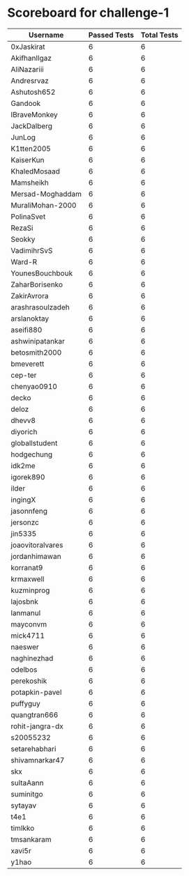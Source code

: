 # Scoreboard for challenge-1
| Username   | Passed Tests | Total Tests |
|------------|--------------|-------------|
| 0xJaskirat | 6 | 6 |
| AkifhanIlgaz | 6 | 6 |
| AliNazariii | 6 | 6 |
| Andresrvaz | 6 | 6 |
| Ashutosh652 | 6 | 6 |
| Gandook | 6 | 6 |
| IBraveMonkey | 6 | 6 |
| JackDalberg | 6 | 6 |
| JunLog | 6 | 6 |
| K1tten2005 | 6 | 6 |
| KaiserKun | 6 | 6 |
| KhaledMosaad | 6 | 6 |
| Mamsheikh | 6 | 6 |
| Mersad-Moghaddam | 6 | 6 |
| MuraliMohan-2000 | 6 | 6 |
| PolinaSvet | 6 | 6 |
| RezaSi | 6 | 6 |
| Seokky | 6 | 6 |
| VadimihrSvS | 6 | 6 |
| Ward-R | 6 | 6 |
| YounesBouchbouk | 6 | 6 |
| ZaharBorisenko | 6 | 6 |
| ZakirAvrora | 6 | 6 |
| arashrasoulzadeh | 6 | 6 |
| arslanoktay | 6 | 6 |
| aseifi880 | 6 | 6 |
| ashwinipatankar | 6 | 6 |
| betosmith2000 | 6 | 6 |
| bmeverett | 6 | 6 |
| cep-ter | 6 | 6 |
| chenyao0910 | 6 | 6 |
| decko | 6 | 6 |
| deloz | 6 | 6 |
| dhevv8 | 6 | 6 |
| diyorich | 6 | 6 |
| globallstudent | 6 | 6 |
| hodgechung | 6 | 6 |
| idk2me | 6 | 6 |
| igorek890 | 6 | 6 |
| ilder | 6 | 6 |
| ingingX | 6 | 6 |
| jasonnfeng | 6 | 6 |
| jersonzc | 6 | 6 |
| jin5335 | 6 | 6 |
| joaovitoralvares | 6 | 6 |
| jordanhimawan | 6 | 6 |
| korranat9 | 6 | 6 |
| krmaxwell | 6 | 6 |
| kuzminprog | 6 | 6 |
| lajosbnk | 6 | 6 |
| lanmanul | 6 | 6 |
| mayconvm | 6 | 6 |
| mick4711 | 6 | 6 |
| naeswer | 6 | 6 |
| naghinezhad | 6 | 6 |
| odelbos | 6 | 6 |
| perekoshik | 6 | 6 |
| potapkin-pavel | 6 | 6 |
| puffyguy | 6 | 6 |
| quangtran666 | 6 | 6 |
| rohit-jangra-dx | 6 | 6 |
| s20055232 | 6 | 6 |
| setarehabhari | 6 | 6 |
| shivamnarkar47 | 6 | 6 |
| skx | 6 | 6 |
| sultaAann | 6 | 6 |
| suminitgo | 6 | 6 |
| sytayav | 6 | 6 |
| t4e1 | 6 | 6 |
| timlkko | 6 | 6 |
| tmsankaram | 6 | 6 |
| xavi5r | 6 | 6 |
| y1hao | 6 | 6 |
